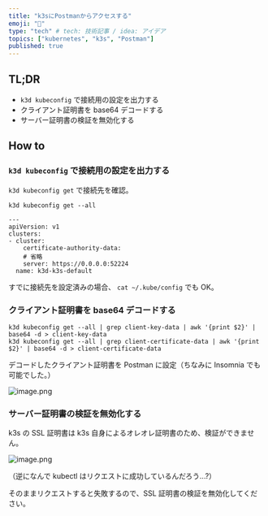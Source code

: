 ```yaml
---
title: "k3sにPostmanからアクセスする"
emoji: "🔖"
type: "tech" # tech: 技術記事 / idea: アイデア
topics: ["kubernetes", "k3s", "Postman"]
published: true
---
```


## TL;DR

- `k3d kubeconfig` で接続用の設定を出力する
- クライアント証明書を base64 デコードする
- サーバー証明書の検証を無効化する

## How to

### `k3d kubeconfig` で接続用の設定を出力する

`k3d kubeconfig get` で接続先を確認。

```shell
k3d kubeconfig get --all

---
apiVersion: v1
clusters:
- cluster:
    certificate-authority-data:
    # 省略
    server: https://0.0.0.0:52224
  name: k3d-k3s-default
```

すでに接続先を設定済みの場合、 `cat ~/.kube/config` でも OK。

### クライアント証明書を base64 デコードする

```shell
k3d kubeconfig get --all | grep client-key-data | awk '{print $2}' | base64 -d > client-key-data
k3d kubeconfig get --all | grep client-certificate-data | awk '{print $2}' | base64 -d > client-certificate-data
```

デコードしたクライアント証明書を Postman に設定（ちなみに Insomnia でも可能でした。）

![image.png](https://i.gyazo.com/99a558c2fdf5ae2f8bd7dabd5b4f2fc4.png)

### サーバー証明書の検証を無効化する

k3s の SSL 証明書は k3s 自身によるオレオレ証明書のため、検証ができません。

![image.png](https://i.gyazo.com/b67f5ba416e072cbe45aeaee999a2118.png)

（逆になんで kubectl はリクエストに成功しているんだろう...?）

そのままリクエストすると失敗するので、SSL 証明書の検証を無効化してください。
